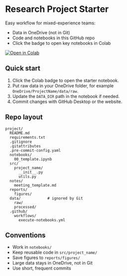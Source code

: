 
# Research Project Starter

Easy workflow for mixed-experience teams:
- Data in OneDrive (not in Git)
- Code and notebooks in this GitHub repo
- Click the badge to open key notebooks in Colab

[![Open in Colab](https://colab.research.google.com/assets/colab-badge.svg)](https://colab.research.google.com/github/LGislason/SDSMT-nano/blob/main/notebooks/00_template.ipynb)

## Quick start
1. Click the Colab badge to open the starter notebook.
2. Put raw data in your OneDrive folder, for example `OneDrive/ProjectName/data/raw`.
3. Update the `DATA_DIR` path in the notebook if needed.
4. Commit changes with GitHub Desktop or the website.

## Repo layout
```
project/
  README.md
  requirements.txt
  .gitignore
  .gitattributes
  .pre-commit-config.yaml
  notebooks/
    00_template.ipynb
  src/
    project_name/
      __init__.py
      utils.py
  notes/
    meeting_template.md
  reports/
    figures/
  data/            # ignored by Git
    raw/
    processed/
  .github/
    workflows/
      execute-notebooks.yml
```

## Conventions
- Work in `notebooks/`
- Keep reusable code in `src/project_name/`
- Save figures to `reports/figures/`
- Large data stays in OneDrive, not in Git
- Use short, frequent commits
